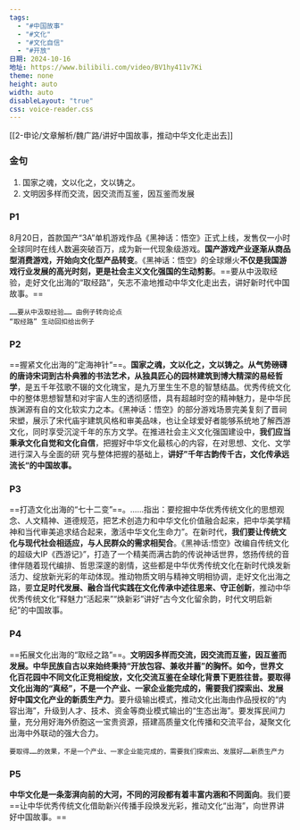 ```yaml
---
tags:
  - "#中国故事"
  - "#文化"
  - "#文化自信"
  - "#开放"
日期: 2024-10-16
地址: https://www.bilibili.com/video/BV1hy411v7Ki
theme: none
height: auto
width: auto
disableLayout: "true"
css: voice-reader.css
---
```

[[2-申论/文章解析/魏广路/讲好中国故事，推动中华文化走出去]]

### 金句

1. 国家之魂，文以化之，文以铸之。
2. 文明因多样而交流，因交流而互鉴，因互鉴而发展

### P1

8月20日，首款国产“3A”单机游戏作品《黑神话：悟空》正式上线，发售仅一小时全球同时在线人数遍突破百万，成为新一代现象级游戏。**国产游戏产业逐渐从商品型消费游戏，开始向文化型产品转变**。《黑神话：悟空》的全球爆火**不仅是我国游戏行业发展的高光时刻，更是社会主义文化强国的生动剪影**。==要从中汲取经验，走好文化出海的“取经路“，矢志不渝地推动中华文化走出去，讲好新时代中国故事。==

	……要从中汲取经验…… 由例子转向论点
	“取经路” 生动回扣给出例子
### P2

==握紧文化出海的”定海神针“==。**国家之魂，文以化之，文以铸之。从气势磅礴的唐诗宋词到古朴典雅的书法艺术，从独具匠心的园林建筑到博大精深的易经哲学**，是五千年弦歌不辍的文化瑰宝，是九万里生生不息的智慧结晶。优秀传统文化中的整体思想智慧和对宇宙人生的透彻感悟，具有超越时空的精神魅力，是中华民族渊源有自的文化软实力之本。《黑神话：悟空》的部分游戏场景完美复刻了晋祠宋塑，展示了宋代庙宇建筑风格和审美品味，也让全球爱好者能够系统地了解西游文化，同时享受沉淀千年的东方文学。在推进社会主义文化强国建设中，**我们应当秉承文化自觉和文化自信**，把握好中华文化最核心的内容，在对思想、文化、文学进行深入与全面的研 究与整体把握的基础上，**讲好”千年古韵传千古，文化传承远流长“的中国故事。**
### P3

==打造文化出海的“七十二变”==。……指出：要挖掘中华优秀传统文化的思想观念、人文精神、道德规范，把艺术创造力和中华文化价值融合起来，把中华美学精神和当代审美追求结合起来，激活中华文化生命力”。在新时代，**我们要让传统文化与现代社会相适应，与人民群众的需求相契合**。《黑神话:悟空》改编自传统文化的超级大IP《西游记》”，打造了一个精美而满古韵的传说神话世界，悠扬传统的音律伴随着现代编排、哲思深邃的剧情，这些都是中华优秀传统文化在新时代焕发新活力、绽放新光彩的年动体现。推动物质文明与精神文明相协调，走好文化出海之路，要**立足时代发展、融合当代实践在文化传承中述往思来、守正创新**，推动中华优秀传统文化“释魅力“活起来”“焕新彩”讲好“古今文化留余韵，时代文明启新纪”的中国故事。
### P4

==拓展文化出海的“取经之路”==。**文明因多样而交流，因交流而互鉴，因互鉴而发展。中华民族自古以来始终秉持“开放包容、兼收并蓄”的胸怀。如今，世界文化百花园中不同文化正竞相绽放，文化交流互鉴在全球化背景下更胜往昔。要取得文化出海的“真经”，不是一个产业、一家企业能完成的，需要我们探索出、发展好中国文化产业的新质生产力**。要升级输出模式，推动文化出海由作品授权的“内容出海”，升级到人才、技术、资金等商业模式输出的“生态出海”。要发挥民间力量，充分用好海外侨胞这一宝贵资源，搭建高质量文化传播和交流平台，凝聚文化出海中外联动的强大合力。

	要取得……的效果，不是一个产业、一家企业能完成的，需要我们探索出、发展好……新质生产力
### P5

**中华文化是一条澎湃向前的大河，不同的河段都有着丰富内涵和不同面向**。我们要==让中华优秀传统文化借助新兴传播手段焕发光彩，推动文化“出海”，向世界讲好中国故事。==




